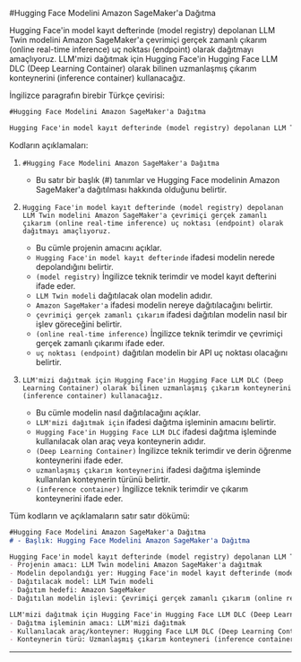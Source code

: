 #Hugging Face Modelini Amazon SageMaker'a Dağıtma

Hugging Face'in model kayıt defterinde (model registry) depolanan LLM Twin modelini Amazon SageMaker'a çevrimiçi gerçek zamanlı çıkarım (online real-time inference) uç noktası (endpoint) olarak dağıtmayı amaçlıyoruz. LLM'mizi dağıtmak için Hugging Face'in Hugging Face LLM DLC (Deep Learning Container) olarak bilinen uzmanlaşmış çıkarım konteynerini (inference container) kullanacağız.

İngilizce paragrafın birebir Türkçe çevirisi:
```markdown
#Hugging Face Modelini Amazon SageMaker'a Dağıtma

Hugging Face'in model kayıt defterinde (model registry) depolanan LLM Twin modelini Amazon SageMaker'a çevrimiçi gerçek zamanlı çıkarım (online real-time inference) uç noktası (endpoint) olarak dağıtmayı amaçlıyoruz. LLM'mizi dağıtmak için Hugging Face'in Hugging Face LLM DLC (Deep Learning Container) olarak bilinen uzmanlaşmış çıkarım konteynerini (inference container) kullanacağız.
```

Kodların açıklamaları:

1. `#Hugging Face Modelini Amazon SageMaker'a Dağıtma` 
   - Bu satır bir başlık (#) tanımlar ve Hugging Face modelinin Amazon SageMaker'a dağıtılması hakkında olduğunu belirtir.

2. `Hugging Face'in model kayıt defterinde (model registry) depolanan LLM Twin modelini Amazon SageMaker'a çevrimiçi gerçek zamanlı çıkarım (online real-time inference) uç noktası (endpoint) olarak dağıtmayı amaçlıyoruz.`
   - Bu cümle projenin amacını açıklar. 
   - `Hugging Face'in model kayıt defterinde` ifadesi modelin nerede depolandığını belirtir.
   - `(model registry)` İngilizce teknik terimdir ve model kayıt defterini ifade eder.
   - `LLM Twin modeli` dağıtılacak olan modelin adıdır.
   - `Amazon SageMaker'a` ifadesi modelin nereye dağıtılacağını belirtir.
   - `çevrimiçi gerçek zamanlı çıkarım` ifadesi dağıtılan modelin nasıl bir işlev göreceğini belirtir.
   - `(online real-time inference)` İngilizce teknik terimdir ve çevrimiçi gerçek zamanlı çıkarımı ifade eder.
   - `uç noktası (endpoint)` dağıtılan modelin bir API uç noktası olacağını belirtir.

3. `LLM'mizi dağıtmak için Hugging Face'in Hugging Face LLM DLC (Deep Learning Container) olarak bilinen uzmanlaşmış çıkarım konteynerini (inference container) kullanacağız.`
   - Bu cümle modelin nasıl dağıtılacağını açıklar.
   - `LLM'mizi dağıtmak için` ifadesi dağıtma işleminin amacını belirtir.
   - `Hugging Face'in Hugging Face LLM DLC` ifadesi dağıtma işleminde kullanılacak olan araç veya konteynerin adıdır.
   - `(Deep Learning Container)` İngilizce teknik terimdir ve derin öğrenme konteynerini ifade eder.
   - `uzmanlaşmış çıkarım konteynerini` ifadesi dağıtma işleminde kullanılan konteynerin türünü belirtir.
   - `(inference container)` İngilizce teknik terimdir ve çıkarım konteynerini ifade eder.

Tüm kodların ve açıklamaların satır satır dökümü:
```markdown
#Hugging Face Modelini Amazon SageMaker'a Dağıtma 
# - Başlık: Hugging Face Modelini Amazon SageMaker'a Dağıtma

Hugging Face'in model kayıt defterinde (model registry) depolanan LLM Twin modelini Amazon SageMaker'a çevrimiçi gerçek zamanlı çıkarım (online real-time inference) uç noktası (endpoint) olarak dağıtmayı amaçlıyoruz.
- Projenin amacı: LLM Twin modelini Amazon SageMaker'a dağıtmak
- Modelin depolandığı yer: Hugging Face'in model kayıt defterinde (model registry)
- Dağıtılacak model: LLM Twin modeli
- Dağıtım hedefi: Amazon SageMaker
- Dağıtılan modelin işlevi: Çevrimiçi gerçek zamanlı çıkarım (online real-time inference) uç noktası (endpoint)

LLM'mizi dağıtmak için Hugging Face'in Hugging Face LLM DLC (Deep Learning Container) olarak bilinen uzmanlaşmış çıkarım konteynerini (inference container) kullanacağız.
- Dağıtma işleminin amacı: LLM'mizi dağıtmak
- Kullanılacak araç/konteyner: Hugging Face LLM DLC (Deep Learning Container)
- Konteynerin türü: Uzmanlaşmış çıkarım konteyneri (inference container)
```

---

